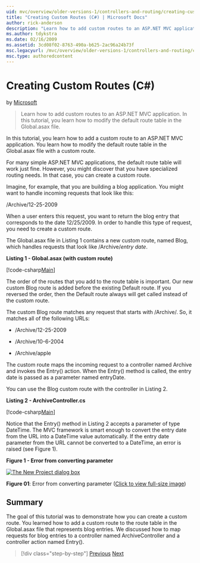 ```yaml
---
uid: mvc/overview/older-versions-1/controllers-and-routing/creating-custom-routes-cs
title: "Creating Custom Routes (C#) | Microsoft Docs"
author: rick-anderson
description: "Learn how to add custom routes to an ASP.NET MVC application. In this tutorial, you learn how to modify the default route table in the Global.asax file. (C#)"
ms.author: tdykstra
ms.date: 02/16/2009
ms.assetid: 3cd08f02-8763-490a-b625-2ac96a24b73f
msc.legacyurl: /mvc/overview/older-versions-1/controllers-and-routing/creating-custom-routes-cs
msc.type: authoredcontent
---
```

# Creating Custom Routes (C#)

by [Microsoft](https://github.com/microsoft)

> Learn how to add custom routes to an ASP.NET MVC application. In this tutorial, you learn how to modify the default route table in the Global.asax file.

In this tutorial, you learn how to add a custom route to an ASP.NET MVC application. You learn how to modify the default route table in the Global.asax file with a custom route.

For many simple ASP.NET MVC applications, the default route table will work just fine. However, you might discover that you have specialized routing needs. In that case, you can create a custom route.

Imagine, for example, that you are building a blog application. You might want to handle incoming requests that look like this:

/Archive/12-25-2009

When a user enters this request, you want to return the blog entry that corresponds to the date 12/25/2009. In order to handle this type of request, you need to create a custom route.

The Global.asax file in Listing 1 contains a new custom route, named Blog, which handles requests that look like /Archive/*entry date*.

**Listing 1 - Global.asax (with custom route)**

[!code-csharp[Main](creating-custom-routes-cs/samples/sample1.cs)]

The order of the routes that you add to the route table is important. Our new custom Blog route is added before the existing Default route. If you reversed the order, then the Default route always will get called instead of the custom route.

The custom Blog route matches any request that starts with /Archive/. So, it matches all of the following URLs:

- /Archive/12-25-2009

- /Archive/10-6-2004

- /Archive/apple

The custom route maps the incoming request to a controller named Archive and invokes the Entry() action. When the Entry() method is called, the entry date is passed as a parameter named entryDate.

You can use the Blog custom route with the controller in Listing 2.

**Listing 2 - ArchiveController.cs**

[!code-csharp[Main](creating-custom-routes-cs/samples/sample2.cs)]

Notice that the Entry() method in Listing 2 accepts a parameter of type DateTime. The MVC framework is smart enough to convert the entry date from the URL into a DateTime value automatically. If the entry date parameter from the URL cannot be converted to a DateTime, an error is raised (see Figure 1).

**Figure 1 - Error from converting parameter**

[![The New Project dialog box](creating-custom-routes-cs/_static/image1.jpg)](creating-custom-routes-cs/_static/image1.png)

**Figure 01**: Error from converting parameter ([Click to view full-size image](creating-custom-routes-cs/_static/image2.png))

## Summary

The goal of this tutorial was to demonstrate how you can create a custom route. You learned how to add a custom route to the route table in the Global.asax file that represents blog entries. We discussed how to map requests for blog entries to a controller named ArchiveController and a controller action named Entry().

> [!div class="step-by-step"]
> [Previous](aspnet-mvc-controllers-overview-cs.md)
> [Next](creating-a-route-constraint-cs.md)

